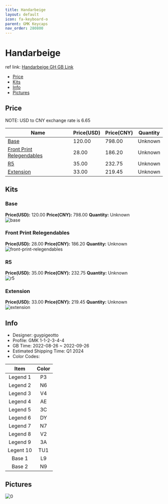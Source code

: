```yaml
---
title: Handarbeige 
layout: default
icon: fa-keyboard-o
parent: GMK Keycaps
nav_order: 280800
---
```


# Handarbeige 

ref link: [Handarbeige GH GB Link](https://geekhack.org/index.php?topic=118186.0)

* [Price](#price)
* [Kits](#kits)
* [Info](#info)
* [Pictures](#pictures)

## Price

NOTE: USD to CNY exchange rate is 6.65

| Name          | Price(USD)   |  Price(CNY) | Quantity |
| ------------- | ------------ |  ---------- | -------- |
|[Base](#base)|120.00|798.00|Unknown|
|[Front Print Relegendables](#front-print-relegendables)|28.00|186.20|Unknown|
|[R5](#r5)|35.00|232.75|Unknown|
|[Extension](#extension)|33.00|219.45|Unknown|


## Kits
### Base  
**Price(USD):** 120.00	**Price(CNY):** 798.00	**Quantity:** Unknown  
<img src="{{ 'assets/images/gmk-keycaps/Handarbeige/kits_pics/base.jpg' | relative_url }}" alt="base" class="image featured">

### Front Print Relegendables  
**Price(USD):** 28.00	**Price(CNY):** 186.20	**Quantity:** Unknown  
<img src="{{ 'assets/images/gmk-keycaps/Handarbeige/kits_pics/front-print-relegendables.jpg' | relative_url }}" alt="front-print-relegendables" class="image featured">

### R5  
**Price(USD):** 35.00	**Price(CNY):** 232.75	**Quantity:** Unknown  
<img src="{{ 'assets/images/gmk-keycaps/Handarbeige/kits_pics/r5.png' | relative_url }}" alt="r5" class="image featured">

### Extension  
**Price(USD):** 33.00	**Price(CNY):** 219.45	**Quantity:** Unknown  
<img src="{{ 'assets/images/gmk-keycaps/Handarbeige/kits_pics/extension.jpg' | relative_url }}" alt="extension" class="image featured">

## Info
* Designer: guypigeotto  
* Profile: GMK 1-1-2-3-4-4  
* GB Time: 2022-08-26 ~ 2022-09-26  
* Estimated Shipping Time: Q1 2024  
* Color Codes:  

| Item    | Color
| :-------------: | :------------:
|Legend 1|P3
|Legend 2|N6
|Legend 3|V4
|Legend 4|AE
|Legend 5|3C
|Legend 6|DY
|Legend 7|N7
|Legend 8|V2
|Legend 9|3A
|Legent 10|TU1
|Base 1|L9
|Base 2|N9


## Pictures  
<img src="{{ 'assets/images/gmk-keycaps/Handarbeige/rendering_pics/0.jpg' | relative_url }}" alt="0" class="image featured">
